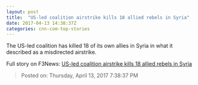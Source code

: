 ```yaml
---
layout: post
title:  "US-led coalition airstrike kills 18 allied rebels in Syria"
date: 2017-04-13 14:38:37Z
categories: cnn-com-top-stories
---
```


The US-led coalition has killed 18 of its own allies in Syria in what it described as a misdirected airstrike.


Full story on F3News: [US-led coalition airstrike kills 18 allied rebels in Syria](http://www.f3nws.com/n/zBVtBJ)

> Posted on: Thursday, April 13, 2017 7:38:37 PM

